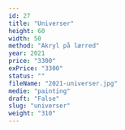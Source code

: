 ```yaml
---
id: 27
title: "Universer"
height: 60
width: 50
method: "Akryl på lærred"
year: 2021
price: "3300"
exPrice: "3300"
status: ""
fileName: "2021-universer.jpg"
medie: "painting"
draft: "False"
slug: "universer"
weight: "310"
---
```


